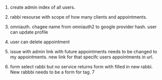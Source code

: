 1. create admin index of all users.
2. rabbi resourse with scope of how many clients and appointments.
3. omniauth. chagee name from omniauth2 to google provider hash. user can update profile
4. user can delete appointment
5. issue with admin link with future appointments needs to be changed to my appointments. new link for that specifc users appointments in url.

6. form select rabbi but no service returns form with filled in new rabbi. New rabbbi needs to be a form for tag.
7
